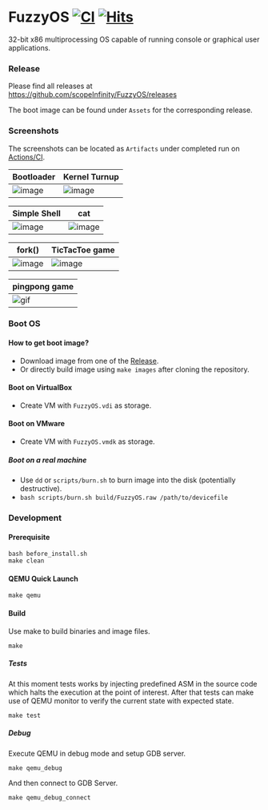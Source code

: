 # FuzzyOS [![CI](https://github.com/scopeInfinity/FuzzyOS/actions/workflows/ci.yaml/badge.svg)](https://github.com/scopeInfinity/FuzzyOS/actions/workflows/ci.yaml) [![Hits](https://hits.seeyoufarm.com/api/count/incr/badge.svg?url=https%3A%2F%2Fgithub.com%2FscopeInfinity%2FFuzzyOS&count_bg=%2379C83D&title_bg=%23555555&icon=&icon_color=%23E7E7E7&title=hits&edge_flat=false)](https://hits.seeyoufarm.com)
32-bit x86 multiprocessing OS capable of running console or graphical user applications.

### Release

Please find all releases at https://github.com/scopeInfinity/FuzzyOS/releases

The boot image can be found under `Assets` for the corresponding release.


### Screenshots

The screenshots can be located as `Artifacts` under completed run on [Actions/CI](https://github.com/scopeInfinity/FuzzyOS/actions/workflows/ci.yaml?query=branch%3Amaster+event%3Apush+is%3Asuccess).


 Bootloader  |  Kernel Turnup
-------------|----------------
 ![image](https://user-images.githubusercontent.com/9819066/119272271-12b67700-bbfd-11eb-8036-1466d39ebe8e.png) | ![image](https://user-images.githubusercontent.com/9819066/129453488-1950ca70-25cc-4801-842f-b25ea88ab25f.png)


 Simple Shell | cat
--------------| ------
![image](https://user-images.githubusercontent.com/9819066/132931063-21868d2e-4e55-4a25-843d-9a6a9d1830f6.png) |  ![image](https://user-images.githubusercontent.com/9819066/132112873-f47c8588-1e23-4c4e-9237-a9783c70defb.png)

fork()          | TicTacToe game
----------------|---------------
![image](https://user-images.githubusercontent.com/9819066/132112808-72ba7691-5f18-4631-b95d-fa52a63d2f38.png) | ![image](https://user-images.githubusercontent.com/9819066/129463802-d9a0bc77-74eb-4438-b553-e1439ada95a1.png)

| pingpong game |
| ------------- |
| ![gif](https://user-images.githubusercontent.com/9819066/132988756-de1b7770-430d-40df-a7c9-593cd752b20a.gif) |


### Boot OS

#### How to get boot image?
  - Download image from one of the [Release](#Release).
  - Or directly build image using `make images` after cloning the repository.

#### Boot on VirtualBox
  - Create VM with `FuzzyOS.vdi` as storage.

#### Boot on VMware
  - Create VM with `FuzzyOS.vmdk` as storage.

##### Boot on a real machine
  - Use `dd` or `scripts/burn.sh` to burn image into the disk (potentially destructive).
  - `bash scripts/burn.sh build/FuzzyOS.raw /path/to/devicefile`

### Development

#### Prerequisite

```
bash before_install.sh
make clean
```

#### QEMU Quick Launch

```
make qemu
```

#### Build

Use make to build binaries and image files.

```
make
```

##### Tests

At this moment tests works by injecting predefined ASM in the source code which halts
the execution at the point of interest. After that tests can make use of QEMU monitor
to verify the current state with expected state.

```
make test
```

##### Debug

Execute QEMU in debug mode and setup GDB server.

```
make qemu_debug
```

And then connect to GDB Server.

```
make qemu_debug_connect
```


